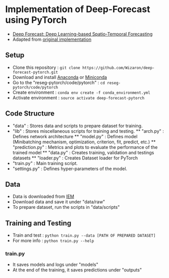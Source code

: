# Implementation of Deep-Forecast using PyTorch

* [Deep Forecast: Deep Learning-based Spatio-Temporal Forecasting](https://arxiv.org/pdf/1707.08110.pdf)
* Adapted from [original implementation](https://github.com/amirstar/Deep-Forecast)

## Setup

* Clone this repository : `git clone https://github.com/Wizaron/deep-forecast-pytorch.git`
* Download and install [Anaconda](https://www.anaconda.com/download/) or [Miniconda](https://conda.io/miniconda.html)
* Go to the "reseg-pytorch/code/pytorch" : `cd reseg-pytorch/code/pytorch`
* Create environment : `conda env create -f conda_environment.yml`
* Activate environment : `source activate deep-forecast-pytorch`

## Code Structure

* "data" : Stores data and scripts to prepare dataset for training.
* "lib" : Stores miscellaneous scripts for training and testing.
  ** "arch.py" : Defines network architecture
  ** "model.py" : Defines model (Minibatching mechanism, optimization, criterion, fit, predict, etc.)
  ** "prediction.py" : Metrics and plots to evaluate the performance of the trained model
  ** "data.py" : Creates training, validation and testings datasets
  ** "loader.py" : Creates Dataset loader for PyTorch
* "train.py" : Main training script.
* "settings.py" : Defines hyper-parameters of the model.

## Data

* Data is downloaded from [IEM](https://mesonet.agron.iastate.edu/request/download.phtml)
* Download data and save it under "data/raw"
* To prepare dataset, run the scripts in "data/scripts"

## Training and Testing

* Train and test : `python train.py --data [PATH OF PREPARED DATASET]`
* For more info : `python train.py --help`

### train.py

* It saves models and logs under "models"
* At the end of the training, it saves predictions under "outputs"
